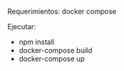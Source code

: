 Requerimientos:
docker compose

Ejecutar:

- npm install
- docker-compose build
- docker-compose up
